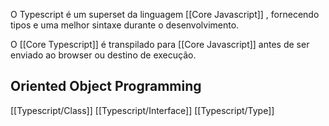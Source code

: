 O Typescript é um superset da linguagem [[Core Javascript]] , fornecendo tipos e uma melhor sintaxe durante o desenvolvimento.

O [[Core Typescript]] é transpilado para [[Core Javascript]] antes de ser enviado ao browser ou destino de execução.

## Oriented Object Programming

[[Typescript/Class]]
[[Typescript/Interface]]
[[Typescript/Type]]